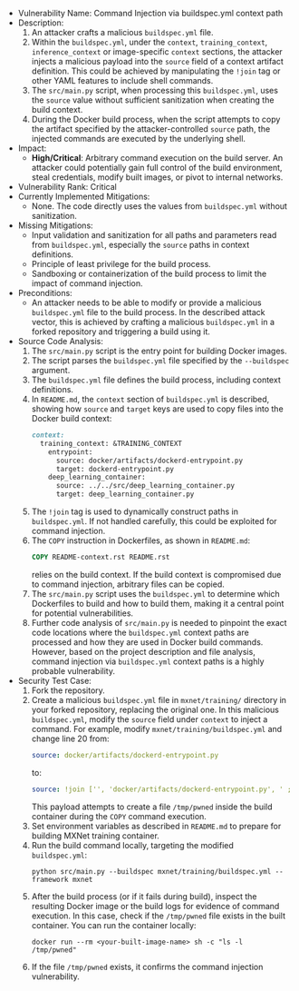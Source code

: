 - Vulnerability Name: Command Injection via buildspec.yml context path
- Description:
    1. An attacker crafts a malicious `buildspec.yml` file.
    2. Within the `buildspec.yml`, under the `context`, `training_context`, `inference_context` or image-specific `context` sections, the attacker injects a malicious payload into the `source` field of a context artifact definition. This could be achieved by manipulating the `!join` tag or other YAML features to include shell commands.
    3. The `src/main.py` script, when processing this `buildspec.yml`, uses the `source` value without sufficient sanitization when creating the build context.
    4. During the Docker build process, when the script attempts to copy the artifact specified by the attacker-controlled `source` path, the injected commands are executed by the underlying shell.
- Impact:
    - **High/Critical**: Arbitrary command execution on the build server. An attacker could potentially gain full control of the build environment, steal credentials, modify built images, or pivot to internal networks.
- Vulnerability Rank: Critical
- Currently Implemented Mitigations:
    - None. The code directly uses the values from `buildspec.yml` without sanitization.
- Missing Mitigations:
    - Input validation and sanitization for all paths and parameters read from `buildspec.yml`, especially the `source` paths in context definitions.
    - Principle of least privilege for the build process.
    - Sandboxing or containerization of the build process to limit the impact of command injection.
- Preconditions:
    - An attacker needs to be able to modify or provide a malicious `buildspec.yml` file to the build process. In the described attack vector, this is achieved by crafting a malicious `buildspec.yml` in a forked repository and triggering a build using it.
- Source Code Analysis:
    1. The `src/main.py` script is the entry point for building Docker images.
    2. The script parses the `buildspec.yml` file specified by the `--buildspec` argument.
    3. The `buildspec.yml` file defines the build process, including context definitions.
    4. In `README.md`, the `context` section of `buildspec.yml` is described, showing how `source` and `target` keys are used to copy files into the Docker build context:
        ```markdown
        context:
          training_context: &TRAINING_CONTEXT
            entrypoint:
              source: docker/artifacts/dockerd-entrypoint.py
              target: dockerd-entrypoint.py
            deep_learning_container:
              source: ../../src/deep_learning_container.py
              target: deep_learning_container.py
        ```
    5. The `!join` tag is used to dynamically construct paths in `buildspec.yml`. If not handled carefully, this could be exploited for command injection.
    6. The `COPY` instruction in Dockerfiles, as shown in `README.md`:
        ```dockerfile
        COPY README-context.rst README.rst
        ```
       relies on the build context. If the build context is compromised due to command injection, arbitrary files can be copied.
    7. The `src/main.py` script uses the `buildspec.yml` to determine which Dockerfiles to build and how to build them, making it a central point for potential vulnerabilities.
    8. Further code analysis of `src/main.py` is needed to pinpoint the exact code locations where the `buildspec.yml` context paths are processed and how they are used in Docker build commands. However, based on the project description and file analysis, command injection via `buildspec.yml` context paths is a highly probable vulnerability.
- Security Test Case:
    1. Fork the repository.
    2. Create a malicious `buildspec.yml` file in `mxnet/training/` directory in your forked repository, replacing the original one. In this malicious `buildspec.yml`, modify the `source` field under `context` to inject a command. For example, modify `mxnet/training/buildspec.yml` and change line 20 from:
        ```yaml
        source: docker/artifacts/dockerd-entrypoint.py
        ```
        to:
        ```yaml
        source: !join ['', 'docker/artifacts/dockerd-entrypoint.py', ' ; touch /tmp/pwned']
        ```
        This payload attempts to create a file `/tmp/pwned` inside the build container during the `COPY` command execution.
    3. Set environment variables as described in `README.md` to prepare for building MXNet training container.
    4. Run the build command locally, targeting the modified `buildspec.yml`:
        ```shell script
        python src/main.py --buildspec mxnet/training/buildspec.yml --framework mxnet
        ```
    5. After the build process (or if it fails during build), inspect the resulting Docker image or the build logs for evidence of command execution. In this case, check if the `/tmp/pwned` file exists in the built container. You can run the container locally:
        ```shell script
        docker run --rm <your-built-image-name> sh -c "ls -l /tmp/pwned"
        ```
    6. If the file `/tmp/pwned` exists, it confirms the command injection vulnerability.